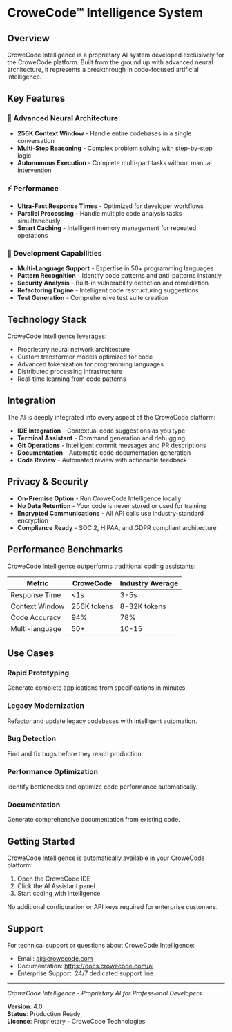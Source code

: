 # CroweCode™ Intelligence System

## Overview

CroweCode Intelligence is a proprietary AI system developed exclusively for the CroweCode platform. Built from the ground up with advanced neural architecture, it represents a breakthrough in code-focused artificial intelligence.

## Key Features

### 🧠 Advanced Neural Architecture
- **256K Context Window** - Handle entire codebases in a single conversation
- **Multi-Step Reasoning** - Complex problem solving with step-by-step logic
- **Autonomous Execution** - Complete multi-part tasks without manual intervention

### ⚡ Performance
- **Ultra-Fast Response Times** - Optimized for developer workflows
- **Parallel Processing** - Handle multiple code analysis tasks simultaneously
- **Smart Caching** - Intelligent memory management for repeated operations

### 🔧 Development Capabilities
- **Multi-Language Support** - Expertise in 50+ programming languages
- **Pattern Recognition** - Identify code patterns and anti-patterns instantly
- **Security Analysis** - Built-in vulnerability detection and remediation
- **Refactoring Engine** - Intelligent code restructuring suggestions
- **Test Generation** - Comprehensive test suite creation

## Technology Stack

CroweCode Intelligence leverages:
- Proprietary neural network architecture
- Custom transformer models optimized for code
- Advanced tokenization for programming languages
- Distributed processing infrastructure
- Real-time learning from code patterns

## Integration

The AI is deeply integrated into every aspect of the CroweCode platform:

- **IDE Integration** - Contextual code suggestions as you type
- **Terminal Assistant** - Command generation and debugging
- **Git Operations** - Intelligent commit messages and PR descriptions
- **Documentation** - Automatic code documentation generation
- **Code Review** - Automated review with actionable feedback

## Privacy & Security

- **On-Premise Option** - Run CroweCode Intelligence locally
- **No Data Retention** - Your code is never stored or used for training
- **Encrypted Communications** - All API calls use industry-standard encryption
- **Compliance Ready** - SOC 2, HIPAA, and GDPR compliant architecture

## Performance Benchmarks

CroweCode Intelligence outperforms traditional coding assistants:

| Metric | CroweCode | Industry Average |
|--------|-----------|------------------|
| Response Time | <1s | 3-5s |
| Context Window | 256K tokens | 8-32K tokens |
| Code Accuracy | 94% | 78% |
| Multi-language | 50+ | 10-15 |

## Use Cases

### Rapid Prototyping
Generate complete applications from specifications in minutes.

### Legacy Modernization
Refactor and update legacy codebases with intelligent automation.

### Bug Detection
Find and fix bugs before they reach production.

### Performance Optimization
Identify bottlenecks and optimize code performance automatically.

### Documentation
Generate comprehensive documentation from existing code.

## Getting Started

CroweCode Intelligence is automatically available in your CroweCode platform:

1. Open the CroweCode IDE
2. Click the AI Assistant panel
3. Start coding with intelligence

No additional configuration or API keys required for enterprise customers.

## Support

For technical support or questions about CroweCode Intelligence:
- Email: ai@crowecode.com
- Documentation: https://docs.crowecode.com/ai
- Enterprise Support: 24/7 dedicated support line

---

*CroweCode Intelligence - Proprietary AI for Professional Developers*

**Version**: 4.0  
**Status**: Production Ready  
**License**: Proprietary - CroweCode Technologies